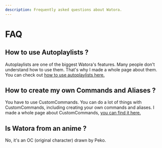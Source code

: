 ```yaml
---
description: Frequently asked questions about Watora.
---
```


# FAQ

## How to use Autoplaylists ?

Autoplaylists are one of the biggest Watora's features. Many people don't understand how to use them. That's why I made a whole page about them. You can check out [how to use autoplaylists here.](features/autoplaylists.md)

## How to create my own Commands and Aliases ?

You have to use CustomCommands. You can do a lot of things with CustomCommands, including creating your own commands and aliases. I made a whole page about CustomCommands, [you can find it here.](https://github.com/Zenrac/watora-doc/tree/7b033c075b35be8a31e48251c038c193f9441d95/features/custom-commands-1.md)

## Is Watora from an anime ?

No, it's an OC \(original character\) drawn by Peko.


